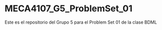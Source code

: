 # MECA4107_G5_ProblemSet_01
 Este es el repositorio del Grupo 5 para el Problem Set 01 de la clase BDML
